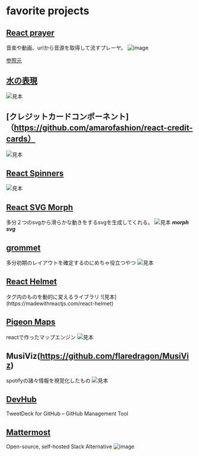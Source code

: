 # favorite projects

## [React prayer](https://github.com/CookPete/react-player)
音楽や動画、urlから音源を取得して流すプレーヤ。
![image](https://madewithnetwork.ams3.cdn.digitaloceanspaces.com//spatie-space-production/3413/reactplayer.jpg)

[参照元](https://madewithreactjs.com/reactplayer)

## [水の表現](https://madewithreactjs.com/waterlytics)

![見本](https://madewithnetwork.ams3.cdn.digitaloceanspaces.com//spatie-space-production/3356/waterlytics-k.gif)

## [クレジットカードコンポーネント]（https://github.com/amarofashion/react-credit-cards）
![見本](https://madewithnetwork.ams3.cdn.digitaloceanspaces.com//spatie-space-production/3317/react-credit-cards.jpg)

## [React Spinners](https://github.com/JoshK2/react-spinners-css)
![見本](https://bit.dev/joshk/react-spinners-css)

## [React SVG Morph](https://github.com/gorangajic/react-svg-morph)
多分２つのsvgから滑らかな動きをするsvgを生成してくれる。
![見本](https://madewithnetwork.ams3.cdn.digitaloceanspaces.com//spatie-space-production/3097/react-svg-morph.gif)
***morph svg***


## [grommet](https://v2.grommet.io/)
多分初期のレイアウトを確定するのにめちゃ役立つやつ
![見本](https://madewithnetwork.ams3.cdn.digitaloceanspaces.com//spatie-space-production/3026/grommet.jpg)

## [React Helmet](https://madewithreactjs.com/react-helmet)
<head>タグ内のものを動的に変えるライブラリ
![見本](https://madewithreactjs.com/react-helmet)
  
  
## [Pigeon Maps](https://github.com/mariusandra/pigeon-maps)
reactで作ったマップエンジン
![見本](https://camo.githubusercontent.com/7c92e1db92b6dff466053c1949efa2f724420760/68747470733a2f2f706967656f6e2d6d6170732e6a732e6f72672f6173736574732f766964656f2e6769663f7261773d74727565)

## MusiViz(https://github.com/flaredragon/MusiViz)
spotifyの諸々情報を視覚化したもの
![見本](https://camo.githubusercontent.com/4fcea2d3521bfc02a91141a71cf74f16021d02e7/687474703a2f2f692e696d6775722e636f6d2f464d63627636582e6a7067)

## [DevHub](https://github.com/devhubapp/devhub)
TweetDeck for GitHub – GitHub Management Tool

## [Mattermost](https://madewithreactjs.com/mattermost)
Open-source, self-hosted Slack Alternative
![image](https://madewithnetwork.ams3.cdn.digitaloceanspaces.com//spatie-space-production/3126/mattermost.jpg)

